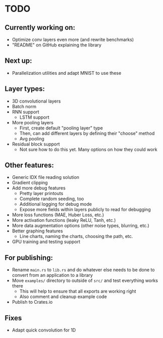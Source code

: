 # TODO

## Currently working on:

-   Optimize conv layers even more (and rewrite benchmarks)
-   "README" on GitHub explaining the library

## Next up:

-   Parallelization utilities and adapt MNIST to use these

## Layer types:

-   3D convolutional layers
-   Batch norm
-   RNN support
    -   LSTM support
-   More pooling layers
    -   First, create default "pooling layer" type
    -   Then, can add different layers by defining their "choose" method
    -   Avg pooling
-   Residual block support
    -   Not sure how to do this yet. Many options on how they could work

## Other features:

-   Generic IDX file reading solution
-   Gradient clipping
-   Add more debug features
    -   Pretty layer printouts
    -   Complete random seeding, too
    -   Additional logging for debug mode
    -   Expose more fields within layers publicly to read for debugging
-   More loss functions (MAE, Huber Loss, etc.)
-   More activation functions (leaky ReLU, Tanh, etc.)
-   More data augmentation options (other noise types, blurring, etc.)
-   Better graphing features
    -   Line charts, naming the charts, choosing the path, etc.
-   GPU training and testing support

## For publishing:

-   Rename `main.rs` to `lib.rs` and do whatever else needs to be done to convert from
    an application to a library
-   Move `examples/` directory to outside of `src/` and test everything works there
    -   This will help to ensure that all exports are working right
    -   Also comment and cleanup example code
-   Publish to Crates.io

## Fixes

-   Adapt quick convolution for 1D
